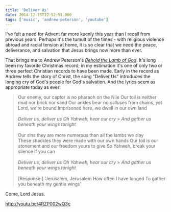 ```yaml
---
title: 'Deliver Us'
date: 2014-12-15T12:52:51.000
tags: ['music', 'andrew-peterson', 'youtube']
---
```


I've felt a need for Advent far more keenly this year than I recall from previous years. Perhaps it's the tumult of the times - with religious violence abroad and racial tension at home, it is so clear that we need the peace, deliverance, and salvation that Jesus brings now more than ever.

That brings me to Andrew Peterson's [_Behold the Lamb of God_](https://store.rabbitroom.com/product/behold-the-lamb-of-god-2-cd-set). It's long been my favorite Christmas record; in my estimation it's one of only two or three perfect Christian records to have been made. Early in the record as Andrew tells the story of Christ, the song "Deliver Us" introduces the longing cry of God's people for God's salvation. And the lyrics seem as appropriate today as ever:

> Our enemy, our captor is no pharaoh on the Nile
> Our toil is neither mud nor brick nor sand
> Our ankles bear no calluses from chains, yet Lord, we're bound
> Imprisoned here, we dwell in our own land  
> <br/>
> _Deliver us, deliver us Oh Yahweh, hear our cry_ > _And gather us beneath your wings tonight_  
> <br/>
> Our sins they are more numerous than all the lambs we slay  
> These shackles they were made with our own hands
> Our toil is our atonement and our freedom yours to give
> So Yahweh, break your silence if you can  
> <br/>
> _Deliver us, deliver us Oh Yahweh, hear our cry_ > _And gather us beneath your wings tonight_  
> <br/>
> \[Response:\] 'Jerusalem, Jerusalem How often I have longed To gather you beneath my gentle wings'

Come, Lord Jesus.

http://youtu.be/4RZP002wQ3c
